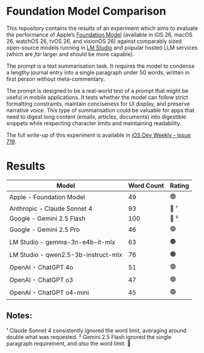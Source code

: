# Foundation Model Comparison

This repository contains the results of an experiment which aims to evaluate the performance of Apple’s [Foundation Model](https://developer.apple.com/documentation/foundationmodels) (available in iOS 26, macOS 26, watchOS 26, tvOS 26, and visionOS 26) against comparably sized open-source models running in [LM Studio](https://lmstudio.ai/) and popular hosted LLM services (which are _far_ larger and should be more capable).

The prompt is a text summarisation task. It requires the model to condense a lengthy journal entry into a single paragraph under 50 words, written in first person without meta-commentary.

The prompt is designed to be a real-world test of a prompt that might be useful in mobile applications. It tests whether the model can follow strict formatting constraints, maintain conciseness for UI display, and preserve narrative voice. This type of summarisation could be valuable for apps that need to digest long content (emails, articles, documents) into digestible snippets while respecting character limits and maintaining readability.

The full write-up of this experiment is available in [iOS Dev Weekly - Issue 719](https://iosdevweekly.com/issues/719/#start).

# Results

| Model                               | Word Count | Rating |
| ----------------------------------- | ---------- | ------ |
| Apple - Foundation Model            | 49         | 🟢     |
| Anthropic - Claude Sonnet 4         | 93         | 🔴 ¹   |
| Google - Gemini 2.5 Flash           | 100        | 🔴 ²   |
| Google - Gemini 2.5 Pro             | 46         | 🟢     |
| LM Studio - gemma-3n-e4b-it-mlx     | 63         | 🟠     |
| LM Studio - qwen2.5-3b-instruct-mlx | 76         | 🟠     |
| OpenAI - ChatGPT 4o                 | 51         | 🟢     |
| OpenAI - ChatGPT o3                 | 47         | 🟢     |
| OpenAI - ChatGPT o4-mini            | 45         | 🟢     |

## Notes:

¹ Claude Sonnet 4 consistently ignored the word limit, averaging around double what was requested.
² Gemini 2.5 Flash ignored the single paragraph requirement, and _also_ the word limit. 😬
